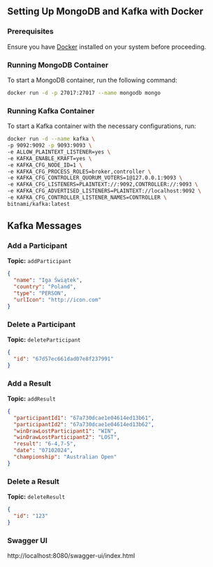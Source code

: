 
## Setting Up MongoDB and Kafka with Docker

### Prerequisites
Ensure you have [Docker](https://www.docker.com/) installed on your system before proceeding.

### Running MongoDB Container
To start a MongoDB container, run the following command:
```sh
docker run -d -p 27017:27017 --name mongodb mongo
```

### Running Kafka Container
To start a Kafka container with the necessary configurations, run:
```sh
docker run -d --name kafka \
-p 9092:9092 -p 9093:9093 \
-e ALLOW_PLAINTEXT_LISTENER=yes \
-e KAFKA_ENABLE_KRAFT=yes \
-e KAFKA_CFG_NODE_ID=1 \
-e KAFKA_CFG_PROCESS_ROLES=broker,controller \
-e KAFKA_CFG_CONTROLLER_QUORUM_VOTERS=1@127.0.0.1:9093 \
-e KAFKA_CFG_LISTENERS=PLAINTEXT://:9092,CONTROLLER://:9093 \
-e KAFKA_CFG_ADVERTISED_LISTENERS=PLAINTEXT://localhost:9092 \
-e KAFKA_CFG_CONTROLLER_LISTENER_NAMES=CONTROLLER \
bitnami/kafka:latest
```

## Kafka Messages

### Add a Participant
**Topic:** `addParticipant`
```json
{
  "name": "Iga Świątek",
  "country": "Poland",
  "type": "PERSON",
  "urlIcon": "http://icon.com"
}
```

### Delete a Participant
**Topic:** `deleteParticipant`
```json
{
  "id": "67d57ec661dad07e8f237991"
}
```

### Add a Result
**Topic:** `addResult`
```json
{
  "participantId1": "67a730dcae1e04614ed13b61",
  "participantId2": "67a730dcae1e04614ed13b62",
  "winDrawLostParticipant1": "WIN",
  "winDrawLostParticipant2": "LOST",
  "result": "6-4,7-5",
  "date": "07102024",
  "championship": "Australian Open"
}
```

### Delete a Result
**Topic:** `deleteResult`
```json
{
  "id": "123"
}
```

### Swagger UI

http://localhost:8080/swagger-ui/index.html
